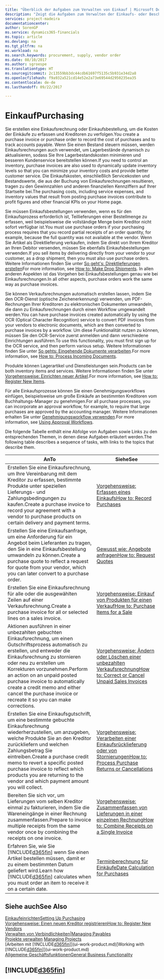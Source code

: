 ```yaml
---
title: "Überblick der Aufgaben zum Verwalten von Einkauf | Microsoft Docs"
description: "Zeigt die Aufgaben zum Verwalten der Einkaufs- oder Beschaffungsvorgänge, einschließlich das Vorgehen bei Einkaufsrechnungen und Bestellungen."
services: project-madeira
documentationcenter: 
author: SorenGP
ms.service: dynamics365-financials
ms.topic: article
ms.devlang: na
ms.tgt_pltfrm: na
ms.workload: na
ms.search.keywords: procurement, supply, vendor order
ms.date: 08/10/2017
ms.author: sgroespe
ms.translationtype: HT
ms.sourcegitcommit: 2c13559bb3dc44cdb61697f5135c5b931e34d2a8
ms.openlocfilehash: f9a932a521cd14e52e2a73e69544d2950235ea35
ms.contentlocale: de-de
ms.lasthandoff: 09/22/2017

---
```

# <a name="purchasing"></a><span data-ttu-id="d364b-103">Einkauf</span><span class="sxs-lookup"><span data-stu-id="d364b-103">Purchasing</span></span>
<span data-ttu-id="d364b-104">Sie erstellen eine Einkaufsrechnung oder Einkaufsbestellung, um die Kosten der Einkäufe zu erfassen und Kreditoren zu verfolgen.</span><span class="sxs-lookup"><span data-stu-id="d364b-104">You create a purchase invoice or purchase order to record the cost of purchases and to track accounts payable.</span></span> <span data-ttu-id="d364b-105">Wenn Sie einen Bestand steuern müssen, werden Einkaufsrechnungen auch verwendet, um Lagerbestände dynamisch zu aktualisieren, sodass Sie Ihre Lagerbestandskosten minimieren und besseren Kundenservice bereitstellen können.</span><span class="sxs-lookup"><span data-stu-id="d364b-105">If you need to control an inventory, purchase invoices are also used to dynamically update inventory levels so that you can minimize your inventory costs and provide better customer service.</span></span> <span data-ttu-id="d364b-106">Die Einkaufskosten, einschließlich Servicekosten und Bestandswerte, die aus der Buchung von Einkaufsrechnungen resultieren, tragen zu den Gewinnzahlen und anderen finanziellen Kennziffern auf Ihrer Startseite bei.</span><span class="sxs-lookup"><span data-stu-id="d364b-106">The purchasing costs, including service expenses, and inventory values that result from posting purchase invoices contribute to profit figures and other financial KPIs on your Home page.</span></span>

<span data-ttu-id="d364b-107">Sie müssen Einkaufsbestellungen verwenden, wenn es für den Einkaufsprozess erforderlich ist, Teillieferungen einer Bestellmenge zu erfassen, weil beispielsweise die vollständige Menge beim Kreditor nicht sofort verfügbar ist.</span><span class="sxs-lookup"><span data-stu-id="d364b-107">You must use purchase orders if your purchasing process requires that you record partial receipts of an order quantity, for example, because the full quantity was not available at the vendor.</span></span> <span data-ttu-id="d364b-108">Wenn Sie Artikel als Direktlieferung verkaufen, indem Sie direkt von Ihrem Kreditor an Ihren Debitor versenden, müssen Sie ebenfalls Einkaufsbestellungen verwenden.</span><span class="sxs-lookup"><span data-stu-id="d364b-108">If you sell items by delivering directly from your vendor to your customer, as a drop shipment, then you must also use purchase orders.</span></span> <span data-ttu-id="d364b-109">Weitere Informationen finden Sie unter [So geht's: Direktlieferungen erstellen](sales-how-drop-shipment.md)</span><span class="sxs-lookup"><span data-stu-id="d364b-109">For more information, see [How to: Make Drop Shipments](sales-how-drop-shipment.md).</span></span> <span data-ttu-id="d364b-110">In allen anderen Aspekten ist das Vorgehen bei Einkaufsbestellungen genau wie bei Einkaufsrechnungen.</span><span class="sxs-lookup"><span data-stu-id="d364b-110">In all other aspects, purchase orders work the same way as purchase invoices.</span></span>

<span data-ttu-id="d364b-111">Sie können Verkaufsrechnungen automatisch erstellen lassen, indem Sie den OCR-Dienst (optische Zeichenerkennung) verwenden, um PDF-Rechnungen Ihrer Kreditoren zu elektronischen Dokumenten umwandeln, die dann zu Einkaufsrechnungen durch einen Workflow umgewandelt werden.</span><span class="sxs-lookup"><span data-stu-id="d364b-111">You can have purchase invoices created automatically by using the OCR (Optical Character Recognition) service to convert PDF invoices from your vendors to electronic documents, which are then converted to purchase invoices by a workflow.</span></span> <span data-ttu-id="d364b-112">Um diese Funktionalität nutzen zu können, müssen Sie den OCR-Service zuerst anmelden und dann verschiedene Einrichtungen ausführen.</span><span class="sxs-lookup"><span data-stu-id="d364b-112">To use this functionality, you must first sign up for the OCR service, and then perform various setup.</span></span> <span data-ttu-id="d364b-113">Weitere Informationen finden Sie unter [So gehts: Eingehende Dokumente verarbeiten](across-process-income-documents.md).</span><span class="sxs-lookup"><span data-stu-id="d364b-113">For more information, see [How to: Process Incoming Documents](across-process-income-documents.md).</span></span>      

<span data-ttu-id="d364b-114">Produkte können Lagerartikel und Dienstleistungen sein.</span><span class="sxs-lookup"><span data-stu-id="d364b-114">Products can be both inventory items and services.</span></span> <span data-ttu-id="d364b-115">Weitere Informationen finden Sie unter [Vorgehensweise: Einrichten neuer Artikel](inventory-how-register-new-items.md).</span><span class="sxs-lookup"><span data-stu-id="d364b-115">For more information, see [How to: Register New Items](inventory-how-register-new-items.md).</span></span>

<span data-ttu-id="d364b-116">Für alle Einkaufsprozesse können Sie einen Genehmigungsworkflows einfügen, beispielsweise um große Einkäufe an bestimmten Kreditoren vom Buchhaltungs-Manager zu genehmigen.</span><span class="sxs-lookup"><span data-stu-id="d364b-116">For all purchase processes, you can incorporate an approval workflow, for example, to require that large purchases are approved by the accounting manager.</span></span> <span data-ttu-id="d364b-117">Weitere Informationen erhalten Sie unter [Genehmigungsworkflow verwenden](across-how-use-approval-workflows.md).</span><span class="sxs-lookup"><span data-stu-id="d364b-117">For more information, see [Using Approval Workflows](across-how-use-approval-workflows.md).</span></span>

<span data-ttu-id="d364b-118">Die folgende Tabelle enthält eine Abfolge von Aufgaben sowie Links zu den entsprechenden Themen, in denen diese Aufgaben erläutert werden.</span><span class="sxs-lookup"><span data-stu-id="d364b-118">The following table describes a sequence of tasks, with links to the topics that describe them.</span></span>

| <span data-ttu-id="d364b-119">An</span><span class="sxs-lookup"><span data-stu-id="d364b-119">To</span></span> | <span data-ttu-id="d364b-120">Siehe</span><span class="sxs-lookup"><span data-stu-id="d364b-120">See</span></span> |
| --- | --- |
| <span data-ttu-id="d364b-121">Erstellen Sie eine Einkaufsrechnung, um Ihre Vereinbarung mit dem Kreditor zu erfassen, bestimmte Produkte unter speziellen Lieferungs- und Zahlungsbedingungen zu kaufen.</span><span class="sxs-lookup"><span data-stu-id="d364b-121">Create a purchase invoice to record your agreement with a vendor to purchase products on certain delivery and payment terms.</span></span> |[<span data-ttu-id="d364b-122">Vorgehensweise: Erfassen eines Einkaufs</span><span class="sxs-lookup"><span data-stu-id="d364b-122">How to: Record Purchases</span></span>](purchasing-how-record-purchases.md) |
|<span data-ttu-id="d364b-123">Erstellen Sie eine Einkaufsanfrage, um eine Anforderung für ein Angebot beim Lieferanten zu tragen, den Sie in eine Einkaufsbestellung umwandeln zu können.</span><span class="sxs-lookup"><span data-stu-id="d364b-123">Create a purchase quote to reflect a request for quote from your vendor, which you can later convert to a purchase order.</span></span>|[<span data-ttu-id="d364b-124">Gewusst wie: Angebote anfragen</span><span class="sxs-lookup"><span data-stu-id="d364b-124">How to: Request Quotes</span></span>](purchasing-how-request-quotes.md)|
| <span data-ttu-id="d364b-125">Erstellen Sie eine Einkaufsrechnung für alle oder die ausgewählten Zeilen auf einer Verkaufsrechnung.</span><span class="sxs-lookup"><span data-stu-id="d364b-125">Create a purchase invoice for all or selected lines on a sales invoice.</span></span> |[<span data-ttu-id="d364b-126">Vorgehensweise: Einkauf von Produkten für einen Verkauf</span><span class="sxs-lookup"><span data-stu-id="d364b-126">How to: Purchase Items for a Sale</span></span>](purchasing-how-purchase-products-sale.md) |
| <span data-ttu-id="d364b-127">Aktionen ausführen in einer unbezahlten gebuchten Einkaufsrechnung, um einen Gutschriftsprozess automatisch zu erstellen, und entweder die Einkaufsrechnung zu stornieren oder neu zu erstellen um Korrekturen vorzunehmen.</span><span class="sxs-lookup"><span data-stu-id="d364b-127">Perform an action on an unpaid posted purchase invoice to automatically create a credit memo and either cancel the purchase invoice or recreate it so you can make corrections.</span></span> |[<span data-ttu-id="d364b-128">Vorgehensweise: Ändern oder Löschen einer unbezahlten Verkaufsrechnung</span><span class="sxs-lookup"><span data-stu-id="d364b-128">How to: Correct or Cancel Unpaid Sales Invoices</span></span>](purchasing-how-correct-cancel-unpaid-purchase-invoices.md) |
| <span data-ttu-id="d364b-129">Erstellen Sie eine Einkaufsgutschrift, um eine bestimmte gebuchte Einkaufsrechnung wiederherzustellen, um anzugeben, welche Produkte Sie an den Kreditor zurückliefern und welchen Zahlungsbetrag Sie eintreiben.</span><span class="sxs-lookup"><span data-stu-id="d364b-129">Create a purchase credit memo to revert a specific posted purchase invoice to reflect which products you are returning to the vendor and which payment amount you will collect.</span></span> |[<span data-ttu-id="d364b-130">Vorgehensweise: Verarbeiten einer Einkaufsrücklieferung oder von Stornierungen</span><span class="sxs-lookup"><span data-stu-id="d364b-130">How to: Process Purchase Returns or Cancellations</span></span>](purchasing-how-register-new-vendors.md) |
|<span data-ttu-id="d364b-131">Bereiten Sie sich vor, um Lieferungen vom selben Kreditor einmal zu fakturieren, indem Sie die Wareneingänge in einer Rechnung zusammenfassen.</span><span class="sxs-lookup"><span data-stu-id="d364b-131">Prepare to invoice multiple receipts from the same vendor once by combining the receipts on one invoice.</span></span>|[<span data-ttu-id="d364b-132">Vorgehensweise: Zusammenfassen von Lieferungen in einer einzelnen Rechnung</span><span class="sxs-lookup"><span data-stu-id="d364b-132">How to: Combine Receipts on a Single Invoice</span></span>](purchasing-how-to-combine-receipts.md)|
| <span data-ttu-id="d364b-133">Erfahren Sie, wie Sie [!INCLUDE[d365fin](includes/d365fin_md.md)] wenn Sie einen Artikel bestellen müssen, damit er zu einem bestimmten Datum geliefert wird.</span><span class="sxs-lookup"><span data-stu-id="d364b-133">Learn how [!INCLUDE[d365fin](includes/d365fin_md.md)] calculates when you must order an item to receive it on a certain date.</span></span>|[<span data-ttu-id="d364b-134">Terminberechnung für Einkäufe</span><span class="sxs-lookup"><span data-stu-id="d364b-134">Date Calculation for Purchases</span></span>](purchasing-date-calculation-for-purchases.md)|

## <a name="see-also"></a><span data-ttu-id="d364b-135">Siehe auch</span><span class="sxs-lookup"><span data-stu-id="d364b-135">See Also</span></span>
[<span data-ttu-id="d364b-136">Einkaufeinrichten</span><span class="sxs-lookup"><span data-stu-id="d364b-136">Setting Up Purchasing</span></span>](purchasing-setup-purchasing.md)  
[<span data-ttu-id="d364b-137">Vorgehensweise: Einen neuen Kreditor registrieren</span><span class="sxs-lookup"><span data-stu-id="d364b-137">How to: Register New Vendors</span></span>](purchasing-how-register-new-vendors.md)  
[<span data-ttu-id="d364b-138">Verwalten von Verbindlichkeiten|</span><span class="sxs-lookup"><span data-stu-id="d364b-138">Managing Payables</span></span>](payables-manage-payables.md)  
<span data-ttu-id="d364b-139">[Projekte verwalten](projects-manage-projects.md)  </span><span class="sxs-lookup"><span data-stu-id="d364b-139">[Managing Projects](projects-manage-projects.md)  </span></span>  
<span data-ttu-id="d364b-140">[Arbeiten mit [!INCLUDE[d365fin](includes/d365fin_md.md)]](ui-work-product.md)</span><span class="sxs-lookup"><span data-stu-id="d364b-140">[Working with [!INCLUDE[d365fin](includes/d365fin_md.md)]](ui-work-product.md)</span></span>  
[<span data-ttu-id="d364b-141">Allgemeine Geschäftsfunktionen</span><span class="sxs-lookup"><span data-stu-id="d364b-141">General Business Functionality</span></span>](ui-across-business-areas.md)

## [!INCLUDE[d365fin](includes/free_trial_md.md)]


